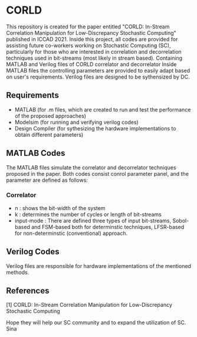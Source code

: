 # CORLD
This repository is created for the paper entitled "CORLD: In-Stream Correlation Manipulation for Low-Discrepancy Stochastic Computing" published in ICCAD 2021. Inside this project, all codes are provided for assisting future co-workers working on Stochastic Computing (SC), particularly for those who are interested in correlation and decorrelation techniques used in bit-streams (most likely in stream based). 
Containing MATLAB and Verilog files of CORLD correlator and decorrelator
Inside MATLAB files the controlling parameters are provided to easily adapt based on user's requirements.
Verilog files are designed to be sythensized by DC. 

## Requirements
- MATLAB (for .m files, which are created to run and test the performance of the proposed approaches)
- Modelsim (for running and verifying verilog codes)
- Design Compiler (for sythesizing the hardware implementations to obtain different parameters)

## MATLAB Codes
The MATLAB files simulate the correlator and decorrelator techniques proposed in the paper. 
Both codes consist conrol parameter panel, and the parameter are defined as follows:
### Correlator
- n : shows the bit-width of the system
- k : determines the number of cycles or length of bit-streams
- input-mode : There are defined three types of input bit-streams, Sobol-based and FSM-based both for determinstic techniques, LFSR-based for non-determinstic (conventional) approach.  
 
## Verilog Codes
Verilog files are responsible for hardware implementations of the mentioned methods.

## References
<a id="1">[1]</a>
CORLD: In-Stream Correlation Manipulation for Low-Discrepancy Stochastic Computing


Hope they will help our SC community and to expand the utilization of SC.
Sina
